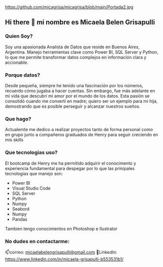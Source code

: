 https://github.com/micagrisa/micagrisa/blob/main/Portada2.jpg

## Hi there 👋 mi nombre es Micaela Belen Grisapulli

### Quien Soy?
Soy una apasionada Analista de Datos que reside en Buenos Aires, Argentina. Manejo herramientas clave como Power BI, SQL Server y Python, lo que me permite transformar datos complejos en información clara y accionable.

### Porque datos?
Desde pequeña, siempre he tenido una fascinación por los números, recuerdo cómo jugaba a hacer cuentas. Sin embargo, fue más adelante en mi vida que descubrí mi amor por el mundo de los datos. Esta pasión se consolidó cuando me convertí en madre; quiero ser un ejemplo para mi hija, demostrando que es posible perseguir y alcanzar nuestros sueños.

### Que hago?
Actualemte me dedico a realizar proyectos tanto de forma personal como en grupo junto a compañeros graduados de Henry para seguir creciendo en mis skills 

### Que tecnologias uso?
El bootcamp de Henry me ha permitido adquirir el conocimento y experiencia fundamental para despegar por lo que las prinipales tecnologias que manejo son:

- Power BI
- Visual Studio Code
- SQL Server
- Python
- Numpy
- Seabord
- Numpy
- Pandas

Tambien tengo conocimientos en Photoshop e Ilustrator 

### No dudes en contactarme:
📫correo: micaelabelengrisapulli@gmail.com
💬LinkedIn: https://www.linkedin.com/in/micaela-grisapulli-b553531b1/




<!--
**micagrisa/micagrisa** is a ✨ _special_ ✨ repository because its `README.md` (this file) appears on your GitHub profile.

Here are some ideas to get you started:

- 🔭 I’m currently working on ...
- 🌱 I’m currently learning ...
- 👯 I’m looking to collaborate on ...
- 🤔 I’m looking for help with ...
- 💬 Ask me about ...
- 📫 How to reach me: ...
- 😄 Pronouns: ...
- ⚡ Fun fact: ...
-->
